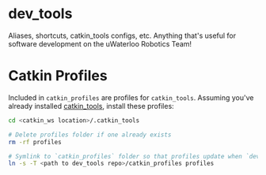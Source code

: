 # dev_tools
Aliases, shortcuts, catkin_tools configs, etc. Anything that's useful for software development on the uWaterloo Robotics Team!

# Catkin Profiles
Included in `catkin_profiles` are profiles for `catkin_tools`. Assuming you've already installed [catkin_tools](https://catkin-tools.readthedocs.io/en/latest/), install these profiles:
```bash
cd <catkin_ws location>/.catkin_tools

# Delete profiles folder if one already exists
rm -rf profiles 

# Symlink to `catkin_profiles` folder so that profiles update when `dev_tools` is updated
ln -s -T <path to dev_tools repo>/catkin_profiles profiles
```

